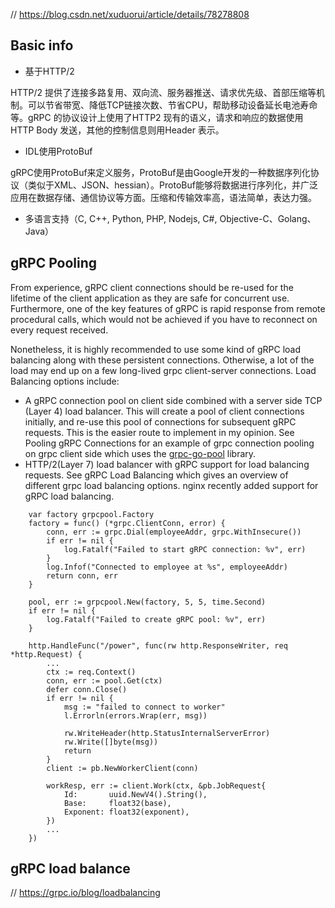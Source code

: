 // https://blog.csdn.net/xuduorui/article/details/78278808

Basic info
----

- 基于HTTP/2 

HTTP/2 提供了连接多路复用、双向流、服务器推送、请求优先级、首部压缩等机制。可以节省带宽、降低TCP链接次数、节省CPU，帮助移动设备延长电池寿命等。gRPC 的协议设计上使用了HTTP2 现有的语义，请求和响应的数据使用HTTP Body 发送，其他的控制信息则用Header 表示。

- IDL使用ProtoBuf 

gRPC使用ProtoBuf来定义服务，ProtoBuf是由Google开发的一种数据序列化协议（类似于XML、JSON、hessian）。ProtoBuf能够将数据进行序列化，并广泛应用在数据存储、通信协议等方面。压缩和传输效率高，语法简单，表达力强。

- 多语言支持（C, C++, Python, PHP, Nodejs, C#, Objective-C、Golang、Java） 

gRPC Pooling
----

From experience, gRPC client connections should be re-used for the lifetime of the client application as they are safe for concurrent use. Furthermore, one of the key features of gRPC is rapid response from remote procedural calls, which would not be achieved if you have to reconnect on every request received.

Nonetheless, it is highly recommended to use some kind of gRPC load balancing along with these persistent connections. Otherwise, a lot of the load may end up on a few long-lived grpc client-server connections. Load Balancing options include:

- A gRPC connection pool on client side combined with a server side TCP (Layer 4) load balancer. This will create a pool of client connections initially, and re-use this pool of connections for subsequent gRPC requests. This is the easier route to implement in my opinion. See Pooling gRPC Connections for an example of grpc connection pooling on grpc client side which uses the [grpc-go-pool](https://github.com/processout/grpc-go-pool) library.
- HTTP/2(Layer 7) load balancer with gRPC support for load balancing requests. See gRPC Load Balancing which gives an overview of different grpc load balancing options. nginx recently added support for gRPC load balancing.

```golang
    var factory grpcpool.Factory
    factory = func() (*grpc.ClientConn, error) {
        conn, err := grpc.Dial(employeeAddr, grpc.WithInsecure())
        if err != nil {
            log.Fatalf("Failed to start gRPC connection: %v", err)
        }
        log.Infof("Connected to employee at %s", employeeAddr)
        return conn, err
    }

    pool, err := grpcpool.New(factory, 5, 5, time.Second)
    if err != nil {
        log.Fatalf("Failed to create gRPC pool: %v", err)
    }

    http.HandleFunc("/power", func(rw http.ResponseWriter, req *http.Request) {
        ...
        ctx := req.Context()
        conn, err := pool.Get(ctx)
        defer conn.Close()
        if err != nil {
            msg := "failed to connect to worker"
            l.Errorln(errors.Wrap(err, msg))

            rw.WriteHeader(http.StatusInternalServerError)
            rw.Write([]byte(msg))
            return
        }
        client := pb.NewWorkerClient(conn)

        workResp, err := client.Work(ctx, &pb.JobRequest{
            Id:       uuid.NewV4().String(),
            Base:     float32(base),
            Exponent: float32(exponent),
        })
        ...
    })
```


gRPC load balance
----

// https://grpc.io/blog/loadbalancing


